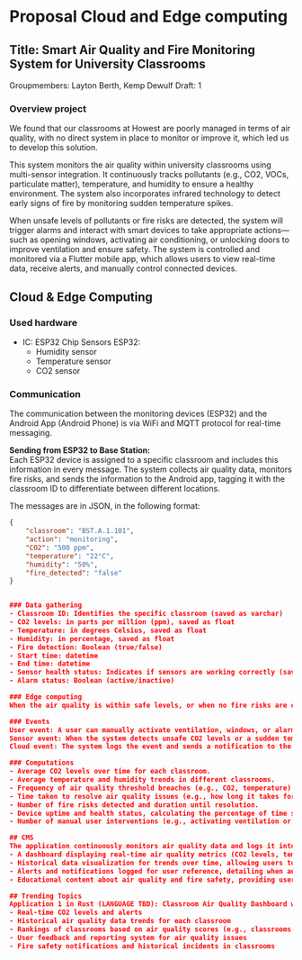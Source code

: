 # Proposal Cloud and Edge computing

## Title: Smart Air Quality and Fire Monitoring System for University Classrooms
Groupmembers: Layton Berth, Kemp Dewulf
Draft: 1

### Overview project
We found that our classrooms at Howest are poorly managed in terms of air quality, with no direct system in place to monitor or improve it, which led us to develop this solution.

This system monitors the air quality within university classrooms using multi-sensor integration. It continuously tracks pollutants (e.g., CO2, VOCs, particulate matter), temperature, and humidity to ensure a healthy environment. The system also incorporates infrared technology to detect early signs of fire by monitoring sudden temperature spikes.

When unsafe levels of pollutants or fire risks are detected, the system will trigger alarms and interact with smart devices to take appropriate actions—such as opening windows, activating air conditioning, or unlocking doors to improve ventilation and ensure safety. The system is controlled and monitored via a Flutter mobile app, which allows users to view real-time data, receive alerts, and manually control connected devices.

## Cloud & Edge Computing
### Used hardware
- IC: ESP32 Chip
Sensors ESP32:
  - Humidity sensor
  - Temperature sensor 
  - CO2 sensor

### Communication
The communication between the monitoring devices (ESP32) and the Android App (Android Phone) is via WiFi and MQTT protocol for real-time messaging.

**Sending from ESP32 to Base Station:**  
Each ESP32 device is assigned to a specific classroom and includes this information in every message. The system collects air quality data, monitors fire risks, and sends the information to the Android app, tagging it with the classroom ID to differentiate between different locations.

The messages are in JSON, in the following format:

```json
{
    "classroom": "BST.A.1.101",
    "action": "monitoring",
    "CO2": "500 ppm",
    "temperature": "22°C",
    "humidity": "50%",
    "fire_detected": "false"
}


### Data gathering
- Classroom ID: Identifies the specific classroom (saved as varchar)
- CO2 levels: in parts per million (ppm), saved as float
- Temperature: in degrees Celsius, saved as float
- Humidity: in percentage, saved as float
- Fire detection: Boolean (true/false)
- Start time: datetime
- End time: datetime
- Sensor health status: Indicates if sensors are working correctly (saved as boolean)
- Alarm status: Boolean (active/inactive)

### Edge computing
When the air quality is within safe levels, or when no fire risks are detected, the device reduces the frequency of data transmission to save energy. Data is processed locally on the ESP32 to trigger immediate actions (such as opening windows or activating air conditioning) without relying on cloud communication. Each device (in different classrooms) communicates directly with the smart home devices in the same room, ensuring quick responses to changes in air quality or fire detection. This device-to-device communication does not pass through the cloud unless long-term data logging or remote monitoring is required.

### Events
User event: A user can manually activate ventilation, windows, or alarms via the mobile app if they notice poor air quality or suspect a fire risk.  
Sensor event: When the system detects unsafe CO2 levels or a sudden temperature spike (fire risk), it triggers the alarm and notifies nearby rooms and connected devices to take action (e.g., opening windows or turning on air purifiers).  
Cloud event: The system logs the event and sends a notification to the university's central monitoring system to alert staff of potential hazards, prompting a review of air quality trends or emergency procedures.

### Computations
- Average CO2 levels over time for each classroom.
- Average temperature and humidity trends in different classrooms.
- Frequency of air quality threshold breaches (e.g., CO2, temperature) per classroom.
- Time taken to resolve air quality issues (e.g., how long it takes for CO2 levels to normalize after ventilation).
- Number of fire risks detected and duration until resolution.
- Device uptime and health status, calculating the percentage of time sensors are operational.
- Number of manual user interventions (e.g., activating ventilation or alarms via the app).

## CMS
The application continuously monitors air quality data and logs it into a centralized content management system (CMS). The CMS provides:
- A dashboard displaying real-time air quality metrics (CO2 levels, temperature, humidity) for each classroom.
- Historical data visualization for trends over time, allowing users to track air quality improvements or issues.
- Alerts and notifications logged for user reference, detailing when and why alarms were triggered.
- Educational content about air quality and fire safety, providing users with information on maintaining a healthy learning environment.

## Trending Topics
Application 1 in Rust (LANGUAGE TBD): Classroom Air Quality Dashboard with the following content:
- Real-time CO2 levels and alerts
- Historical air quality data trends for each classroom
- Rankings of classrooms based on air quality scores (e.g., classrooms with the best air quality)
- User feedback and reporting system for air quality issues
- Fire safety notifications and historical incidents in classrooms
